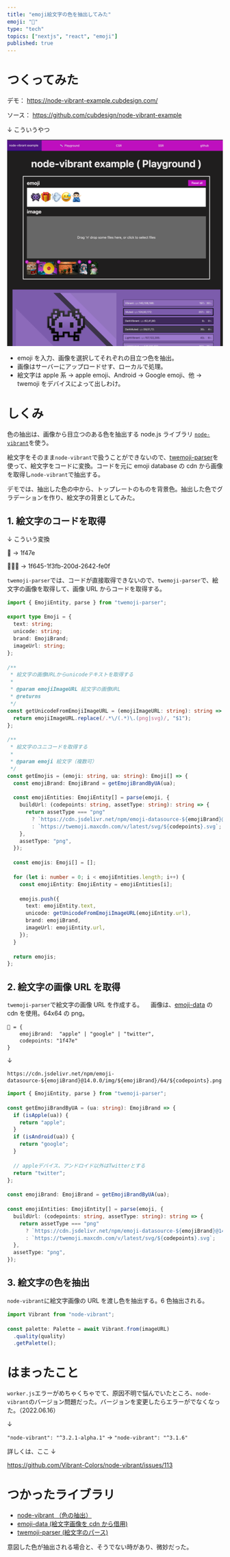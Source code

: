 ```yaml
---
title: "emoji絵文字の色を抽出してみた"
emoji: "🤡"
type: "tech"
topics: ["nextjs", "react", "emoji"]
published: true
---
```


# つくってみた

デモ：
https://node-vibrant-example.cubdesign.com/

ソース：
https://github.com/cubdesign/node-vibrant-example

↓ こういうやつ

![](/images/emoji/playground.png)

- emoji を入力、画像を選択してそれぞれの目立つ色を抽出。
- 画像はサーバーにアップロードせす、ローカルで処理。
- 絵文字は apple 系 → apple emoji、Android → Google emoji、他 → twemoji をデバイスによって出しわけ。

# しくみ

色の抽出は、画像から目立つのある色を抽出する node.js ライブラリ
[`node-vibrant`](<(https://github.com/Vibrant-Colors/node-vibrant)>)を使う。

絵文字をそのまま`node-vibrant`で扱うことができないので、[twemoji-parser](https://github.com/twitter/twemoji-parser)を使って、絵文字をコードに変換。コードを元に emoji database の cdn から画像を取得し`node-vibrant`で抽出する。

デモでは、抽出した色の中から、トップレートのものを背景色。抽出した色でグラデーションを作り、絵文字の背景としてみた。

## 1. 絵文字のコードを取得

↓ こういう変換

👾 → 1f47e

🙅🏻‍♂️ → 1f645-1f3fb-200d-2642-fe0f

`twemoji-parser`では、コードが直接取得できないので、`twemoji-parser`で、絵文字の画像を取得して、画像 URL からコードを取得する。

```ts
import { EmojiEntity, parse } from "twemoji-parser";

export type Emoji = {
  text: string;
  unicode: string;
  brand: EmojiBrand;
  imageUrl: string;
};

/**
 * 絵文字の画像URLからunicodeテキストを取得する
 *
 * @param emojiImageURL 絵文字の画像URL
 * @returns
 */
const getUnicodeFromEmojiImageURL = (emojiImageURL: string): string => {
  return emojiImageURL.replace(/.*\/(.*)\.(png|svg)/, "$1");
};

/**
 * 絵文字のユニコードを取得する
 *
 * @param emoji 絵文字（複数可）
 */
const getEmojis = (emoji: string, ua: string): Emoji[] => {
  const emojiBrand: EmojiBrand = getEmojiBrandByUA(ua);

  const emojiEntities: EmojiEntity[] = parse(emoji, {
    buildUrl: (codepoints: string, assetType: string): string => {
      return assetType === "png"
        ? `https://cdn.jsdelivr.net/npm/emoji-datasource-${emojiBrand}@14.0.0/img/${emojiBrand}/64/${codepoints}.png`
        : `https://twemoji.maxcdn.com/v/latest/svg/${codepoints}.svg`;
    },
    assetType: "png",
  });

  const emojis: Emoji[] = [];

  for (let i: number = 0; i < emojiEntities.length; i++) {
    const emojiEntity: EmojiEntity = emojiEntities[i];

    emojis.push({
      text: emojiEntity.text,
      unicode: getUnicodeFromEmojiImageURL(emojiEntity.url),
      brand: emojiBrand,
      imageUrl: emojiEntity.url,
    });
  }

  return emojis;
};
```

## 2. 絵文字の画像 URL を取得

`twemoji-parser`で絵文字の画像 URL を作成する。
　画像は、[emoji-data](https://github.com/iamcal/emoji-data) の cdn を使用。64x64 の png。

```
👾 = {
    emojiBrand:  "apple" | "google" | "twitter",
    codepoints: "1f47e"
}
```

↓

```
https://cdn.jsdelivr.net/npm/emoji-datasource-${emojiBrand}@14.0.0/img/${emojiBrand}/64/${codepoints}.png
```

```ts
import { EmojiEntity, parse } from "twemoji-parser";

const getEmojiBrandByUA = (ua: string): EmojiBrand => {
  if (isApple(ua)) {
    return "apple";
  }
  if (isAndroid(ua)) {
    return "google";
  }

  // appleデバイス、アンドロイド以外はTwitterとする
  return "twitter";
};

const emojiBrand: EmojiBrand = getEmojiBrandByUA(ua);

const emojiEntities: EmojiEntity[] = parse(emoji, {
  buildUrl: (codepoints: string, assetType: string): string => {
    return assetType === "png"
      ? `https://cdn.jsdelivr.net/npm/emoji-datasource-${emojiBrand}@14.0.0/img/${emojiBrand}/64/${codepoints}.png`
      : `https://twemoji.maxcdn.com/v/latest/svg/${codepoints}.svg`;
  },
  assetType: "png",
});
```

## 3. 絵文字の色を抽出

`node-vibrant`に絵文字画像の URL を渡し色を抽出する。6 色抽出される。

```ts
import Vibrant from "node-vibrant";

const palette: Palette = await Vibrant.from(imageURL)
  .quality(quality)
  .getPalette();
```

# はまったこと

`worker.js`エラーがめちゃくちゃでて、原因不明で悩んでいたところ、`node-vibrant`のバージョン問題だった。バージョンを変更したらエラーがでなくなった。（2022.06.16）

↓

`"node-vibrant": "^3.2.1-alpha.1"` -> `"node-vibrant": "^3.1.6"`

詳しくは、ここ ↓

https://github.com/Vibrant-Colors/node-vibrant/issues/113

# つかったライブラリ

- [node-vibrant （色の抽出）](https://github.com/Vibrant-Colors/node-vibrant)
- [emoji-data (絵文字画像を cdn から借用)](https://github.com/iamcal/emoji-data)
- [twemoji-parser (絵文字のパース)](https://github.com/twitter/twemoji-parser)

意図した色が抽出される場合と、そうでない時があり、微妙だった。
